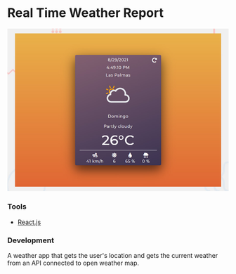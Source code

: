 # Real Time Weather Report

![Design preview for the weather app.](./src/Components//imagenes/preview.jpg)

### Tools

- [React.js](https://reactjs.org/)

### Development

A weather app that gets the user's location and gets the current weather from an API connected to open weather map.
